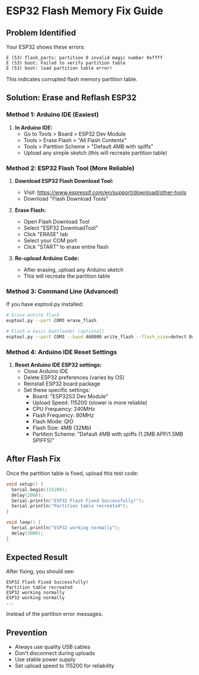 # ESP32 Flash Memory Fix Guide

## Problem Identified
Your ESP32 shows these errors:
```
E (53) flash_parts: partition 0 invalid magic number 0xffff
E (53) boot: Failed to verify partition table
E (53) boot: load partition table error!
```

This indicates corrupted flash memory partition table.

## Solution: Erase and Reflash ESP32

### Method 1: Arduino IDE (Easiest)

1. **In Arduino IDE:**
   - Go to Tools > Board > ESP32 Dev Module
   - Tools > Erase Flash > "All Flash Contents"
   - Tools > Partition Scheme > "Default 4MB with spiffs"
   - Upload any simple sketch (this will recreate partition table)

### Method 2: ESP32 Flash Tool (More Reliable)

1. **Download ESP32 Flash Download Tool:**
   - Visit: https://www.espressif.com/en/support/download/other-tools
   - Download "Flash Download Tools"

2. **Erase Flash:**
   - Open Flash Download Tool
   - Select "ESP32 DownloadTool"
   - Click "ERASE" tab
   - Select your COM port
   - Click "START" to erase entire flash

3. **Re-upload Arduino Code:**
   - After erasing, upload any Arduino sketch
   - This will recreate the partition table

### Method 3: Command Line (Advanced)

If you have esptool.py installed:

```bash
# Erase entire flash
esptool.py --port COM3 erase_flash

# Flash a basic bootloader (optional)
esptool.py --port COM3 --baud 460800 write_flash --flash_size=detect 0x1000 bootloader.bin
```

### Method 4: Arduino IDE Reset Settings

1. **Reset Arduino IDE ESP32 settings:**
   - Close Arduino IDE
   - Delete ESP32 preferences (varies by OS)
   - Reinstall ESP32 board package
   - Set these specific settings:
     - Board: "ESP32S3 Dev Module"
     - Upload Speed: 115200 (slower is more reliable)
     - CPU Frequency: 240MHz
     - Flash Frequency: 80MHz
     - Flash Mode: QIO
     - Flash Size: 4MB (32Mb)
     - Partition Scheme: "Default 4MB with spiffs (1.2MB APP/1.5MB SPIFFS)"

## After Flash Fix

Once the partition table is fixed, upload this test code:

```cpp
void setup() {
  Serial.begin(115200);
  delay(2000);
  Serial.println("ESP32 Flash Fixed Successfully!");
  Serial.println("Partition table recreated");
}

void loop() {
  Serial.println("ESP32 working normally");
  delay(3000);
}
```

## Expected Result

After fixing, you should see:
```
ESP32 Flash Fixed Successfully!
Partition table recreated
ESP32 working normally
ESP32 working normally
...
```

Instead of the partition error messages.

## Prevention

- Always use quality USB cables
- Don't disconnect during uploads
- Use stable power supply
- Set upload speed to 115200 for reliability